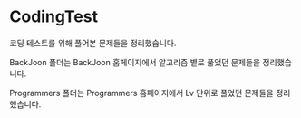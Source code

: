 # CodingTest

코딩 테스트를 위해 풀어본 문제들을 정리했습니다.

BackJoon 폴더는 BackJoon 홈페이지에서 알고리즘 별로 풀었던 문제들을 정리했습니다.  

  
Programmers 폴더는 Programmers 홈페이지에서 Lv 단위로 풀었던 문제들을 정리했습니다.  
